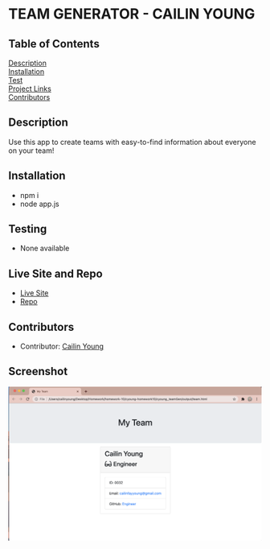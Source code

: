 # TEAM GENERATOR - CAILIN YOUNG 

## Table of Contents
[Description](#description)  
[Installation](#Installation)  
[Test](#Testing)  
[Project Links](#live-Site-and-Repo)  
[Contributors](#Contributors)  

## Description
Use this app to create teams with easy-to-find information about everyone on your team!

## Installation
* npm i
* node app.js

## Testing
* None available

## Live Site and Repo
* [Live Site](https://cailinyoung.github.io/cyoung_teamGen/)
* [Repo](https://github.com/cailinyoung/cyoung_teamGen)

## Contributors
* Contributor: [Cailin Young](https://github.com/cailinyoung)

## Screenshot
![screenshot](output/screenshot.png)